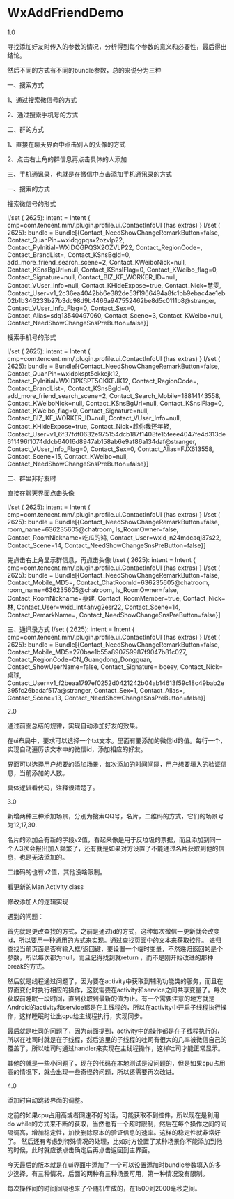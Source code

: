 # WxAddFriendDemo


1.0 

寻找添加好友时传入的参数的情况，分析得到每个参数的意义和必要性，最后得出结论。


然后不同的方式有不同的bundle参数，总的来说分为三种


一、搜索方式

1、通过搜索微信号的方式

2、通过搜索手机号的方式

二、群的方式

1、直接在聊天界面中点击别人的头像的方式



2、点击右上角的群信息再点击具体的人添加


三、手机通讯录，也就是在微信中点击添加手机通讯录的方式


一、搜索的方式

搜索微信号的形式

I/set     ( 2625): intent = Intent { cmp=com.tencent.mm/.plugin.profile.ui.ContactInfoUI (has extras) }
I/set     ( 2625): bundle = Bundle[{Contact_NeedShowChangeRemarkButton=false, Contact_QuanPin=wxidqgpqsx2ozvlp22, Contact_PyInitial=WXIDQGPQSX2OZVLP22, Contact_RegionCode=, Contact_BrandList=<brandlist count="0" ver="601561863"></brandlist>, Contact_KSnsBgId=0, add_more_friend_search_scene=2, Contact_KWeiboNick=null, Contact_KSnsBgUrl=null, Contact_KSnsIFlag=0, Contact_KWeibo_flag=0, Contact_Signature=null, Contact_BIZ_KF_WORKER_ID=null, Contact_VUser_Info=null, Contact_KHideExpose=true, Contact_Nick=慧雯, Contact_User=v1_2c36ea4042bb6e382de53f1966494a8fc1bb9ebac4ae1eb02b1b346233b27b3dc98d9b4466a947552462be8d5c0111b8@stranger, Contact_VUser_Info_Flag=0, Contact_Sex=0, Contact_Alias=sdq13540497060, Contact_Scene=3, Contact_KWeibo=null, Contact_NeedShowChangeSnsPreButton=false}]

搜索手机号的形式

I/set     ( 2625): intent = Intent { cmp=com.tencent.mm/.plugin.profile.ui.ContactInfoUI (has extras) }
I/set     ( 2625): bundle = Bundle[{Contact_NeedShowChangeRemarkButton=false, Contact_QuanPin=wxidpkspt5ckkejk12, Contact_PyInitial=WXIDPKSPT5CKKEJK12, Contact_RegionCode=, Contact_BrandList=<brandlist count="0" ver="668298634"></brandlist>, Contact_KSnsBgId=0, add_more_friend_search_scene=2, Contact_Search_Mobile=18814143558, Contact_KWeiboNick=null, Contact_KSnsBgUrl=null, Contact_KSnsIFlag=0, Contact_KWeibo_flag=0, Contact_Signature=null, Contact_BIZ_KF_WORKER_ID=null, Contact_VUser_Info=null, Contact_KHideExpose=true, Contact_Nick=趁你我还年轻, Contact_User=v1_6f37fdf0632e975154dcb187f1408fe15feee4047fe4d313de611496f1074ddcb64016d8947ab158ab6e9af86a134daf@stranger, Contact_VUser_Info_Flag=0, Contact_Sex=0, Contact_Alias=FJX613558, Contact_Scene=15, Contact_KWeibo=null, Contact_NeedShowChangeSnsPreButton=false}]

二、群里非好友时

直接在聊天界面点击头像

I/set     ( 2625): intent = Intent { cmp=com.tencent.mm/.plugin.profile.ui.ContactInfoUI (has extras) }
I/set     ( 2625): bundle = Bundle[{Contact_NeedShowChangeRemarkButton=false, room_name=636235605@chatroom, Is_RoomOwner=false, Contact_RoomNickname=吃瓜的鸿, Contact_User=wxid_n24mdcaqj37s22, Contact_Scene=14, Contact_NeedShowChangeSnsPreButton=false}]


先点击右上角显示群信息，再点击头像
I/set     ( 2625): intent = Intent { cmp=com.tencent.mm/.plugin.profile.ui.ContactInfoUI (has extras) }
I/set     ( 2625): bundle = Bundle[{Contact_NeedShowChangeRemarkButton=false, Contact_Mobile_MD5=, Contact_ChatRoomId=636235605@chatroom, room_name=636235605@chatroom, Is_RoomOwner=false, Contact_RoomNickname=蔡建, Contact_RoomMember=true, Contact_Nick=林, Contact_User=wxid_lnt4ahvg2esr22, Contact_Scene=14, Contact_RemarkName=, Contact_NeedShowChangeSnsPreButton=false}]

三、通讯录方式
I/set     ( 2625): intent = Intent { cmp=com.tencent.mm/.plugin.profile.ui.ContactInfoUI (has extras) }
I/set     ( 2625): bundle = Bundle[{Contact_NeedShowChangeRemarkButton=false, Contact_Mobile_MD5=270bae1b55a890759987f9047b81c027, Contact_RegionCode=CN_Guangdong_Dongguan, Contact_ShowUserName=false, Contact_Signature= boeey, Contact_Nick=桌球, Contact_User=v1_f2beaa1797ef0252d0421242b04ab14613f59c18c49bab2e395fc26badaf517a@stranger, Contact_Sex=1, Contact_Alias=, Contact_Scene=13, Contact_NeedShowChangeSnsPreButton=false}]


2.0

通过前面总结的规律，实现自动添加好友的效果。

在ui布局中，要求可以选择一个txt文本。里面有要添加的微信id的值。每行一个，实现自动遍历该文本中的微信id，添加相应的好友。

界面可以选择用户想要的添加场景，每次添加的时间间隔，用户想要填入的验证信息，当前添加的人数。

具体逻辑看代码，注释很清楚了。

3.0 

新增两种三种添加场景，分别为搜索QQ号，名片，二维码的方式，它们的场景号为12,17,30.

名片的添加会有新的字段v2值，看起来像是用于反垃圾的票据，而且添加到同一个人3次会报出加人频繁了，还有就是如果对方设置了不能通过名片获取到他的信息，也是无法添加的。

二维码的也有v2值，其他没啥限制。

看更新的ManiActivity.class 


修改添加人的逻辑实现

遇到的问题：

首先就是更改查找的方式，之前是通过id的方式，这种每次微信一更新就会改变id，所以要用一种通用的方式来实现。通过查找页面中的文本来获取控件。
递归查找当前页面是否有输入框/返回键，要设置一个临时变量，不然递归返回的是个参数，所以每次都为null，而且记得找到就return ，而不是刚开始改进的那种break的方式。

然后就是线程通过问题了，因为要在activity中获取到辅助功能类的服务，而且在界面变化时执行相应的操作，这就需要在activity和service之间共享变量了。每次获取前睡眠一段时间，直到获取到最新的值为止。有一个需要注意的地方就是Android的activity和service都是在主线程的，所以在activity中开启子线程执行操作，这样睡眠时让出cpu给主线程执行，实现同步。

最后就是吐司的问题了，因为前面提到，activity中的操作都是在子线程执行的，所以在吐司时就是在子线程，然后这里的子线程的吐司有很大的几率被微信自己的覆盖了，所以吐司时通过handler来实现在主线程操作，这样吐司才能正常显示。

其他的就是一些小问题了，现在的代码在本地测试是没问题的，但是如果cpu占用高的情况下，就会出现一些奇怪的问题，所以还需要再次改进。

4.0 

添加时自动跳转界面的调整。

之前的如果cpu占用高或者网速不好的话，可能获取不到控件，所以现在是利用 do  while的方式来不断的获取，当然也有一个超时限制，然后在每个操作之间的间隔调高，增加稳定性，加快删除原本的验证信息的速率。这样的稳定性就非常好了。
然后还有考虑到特殊情况的处理，比如对方设置了某种场景你不能添加到他的时候，此时就应该点击确定后再点击返回到主界面。


今天最后的版本就是在ui界面中添加了一个可以设置添加时bundle参数填入的多少选择，有三种情况，后面的两种有三种场景可用，第一种情况没有限制。

每次操作间的时间间隔也来了个随机生成的，在1500到2000毫秒之间。


